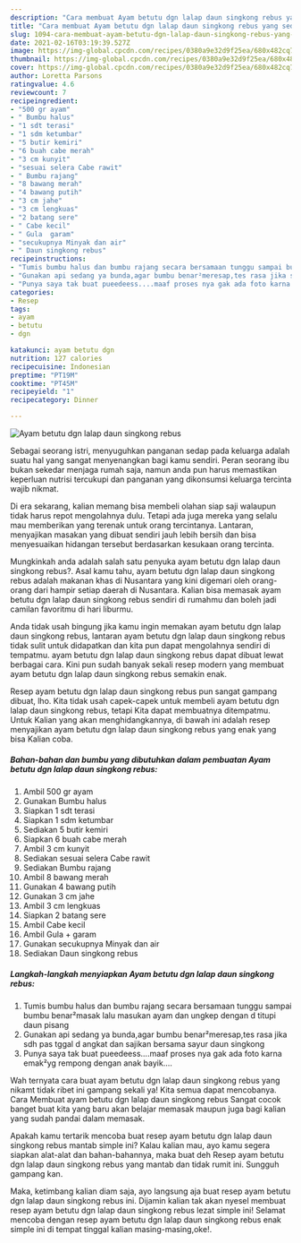```yaml
---
description: "Cara membuat Ayam betutu dgn lalap daun singkong rebus yang sedap dan Mudah Dibuat"
title: "Cara membuat Ayam betutu dgn lalap daun singkong rebus yang sedap dan Mudah Dibuat"
slug: 1094-cara-membuat-ayam-betutu-dgn-lalap-daun-singkong-rebus-yang-sedap-dan-mudah-dibuat
date: 2021-02-16T03:19:39.527Z
image: https://img-global.cpcdn.com/recipes/0380a9e32d9f25ea/680x482cq70/ayam-betutu-dgn-lalap-daun-singkong-rebus-foto-resep-utama.jpg
thumbnail: https://img-global.cpcdn.com/recipes/0380a9e32d9f25ea/680x482cq70/ayam-betutu-dgn-lalap-daun-singkong-rebus-foto-resep-utama.jpg
cover: https://img-global.cpcdn.com/recipes/0380a9e32d9f25ea/680x482cq70/ayam-betutu-dgn-lalap-daun-singkong-rebus-foto-resep-utama.jpg
author: Loretta Parsons
ratingvalue: 4.6
reviewcount: 7
recipeingredient:
- "500 gr ayam"
- " Bumbu halus"
- "1 sdt terasi"
- "1 sdm ketumbar"
- "5 butir kemiri"
- "6 buah cabe merah"
- "3 cm kunyit"
- "sesuai selera Cabe rawit"
- " Bumbu rajang"
- "8 bawang merah"
- "4 bawang putih"
- "3 cm jahe"
- "3 cm lengkuas"
- "2 batang sere"
- " Cabe kecil"
- " Gula  garam"
- "secukupnya Minyak dan air"
- " Daun singkong rebus"
recipeinstructions:
- "Tumis bumbu halus dan bumbu rajang secara bersamaan tunggu sampai bumbu benar²masak lalu masukan ayam dan ungkep dengan d titupi daun pisang"
- "Gunakan api sedang ya bunda,agar bumbu benar²meresap,tes rasa jika sdh pas tggal d angkat dan sajikan bersama sayur daun singkong"
- "Punya saya tak buat pueedeess....maaf proses nya gak ada foto karna emak²yg rempong dengan anak bayik...."
categories:
- Resep
tags:
- ayam
- betutu
- dgn

katakunci: ayam betutu dgn 
nutrition: 127 calories
recipecuisine: Indonesian
preptime: "PT19M"
cooktime: "PT45M"
recipeyield: "1"
recipecategory: Dinner

---
```



![Ayam betutu dgn lalap daun singkong rebus](https://img-global.cpcdn.com/recipes/0380a9e32d9f25ea/680x482cq70/ayam-betutu-dgn-lalap-daun-singkong-rebus-foto-resep-utama.jpg)

Sebagai seorang istri, menyuguhkan panganan sedap pada keluarga adalah suatu hal yang sangat menyenangkan bagi kamu sendiri. Peran seorang ibu bukan sekedar menjaga rumah saja, namun anda pun harus memastikan keperluan nutrisi tercukupi dan panganan yang dikonsumsi keluarga tercinta wajib nikmat.

Di era  sekarang, kalian memang bisa membeli olahan siap saji walaupun tidak harus repot mengolahnya dulu. Tetapi ada juga mereka yang selalu mau memberikan yang terenak untuk orang tercintanya. Lantaran, menyajikan masakan yang dibuat sendiri jauh lebih bersih dan bisa menyesuaikan hidangan tersebut berdasarkan kesukaan orang tercinta. 



Mungkinkah anda adalah salah satu penyuka ayam betutu dgn lalap daun singkong rebus?. Asal kamu tahu, ayam betutu dgn lalap daun singkong rebus adalah makanan khas di Nusantara yang kini digemari oleh orang-orang dari hampir setiap daerah di Nusantara. Kalian bisa memasak ayam betutu dgn lalap daun singkong rebus sendiri di rumahmu dan boleh jadi camilan favoritmu di hari liburmu.

Anda tidak usah bingung jika kamu ingin memakan ayam betutu dgn lalap daun singkong rebus, lantaran ayam betutu dgn lalap daun singkong rebus tidak sulit untuk didapatkan dan kita pun dapat mengolahnya sendiri di tempatmu. ayam betutu dgn lalap daun singkong rebus dapat dibuat lewat berbagai cara. Kini pun sudah banyak sekali resep modern yang membuat ayam betutu dgn lalap daun singkong rebus semakin enak.

Resep ayam betutu dgn lalap daun singkong rebus pun sangat gampang dibuat, lho. Kita tidak usah capek-capek untuk membeli ayam betutu dgn lalap daun singkong rebus, tetapi Kita dapat membuatnya ditempatmu. Untuk Kalian yang akan menghidangkannya, di bawah ini adalah resep menyajikan ayam betutu dgn lalap daun singkong rebus yang enak yang bisa Kalian coba.

<!--inarticleads1-->

##### Bahan-bahan dan bumbu yang dibutuhkan dalam pembuatan Ayam betutu dgn lalap daun singkong rebus:

1. Ambil 500 gr ayam
1. Gunakan  Bumbu halus
1. Siapkan 1 sdt terasi
1. Siapkan 1 sdm ketumbar
1. Sediakan 5 butir kemiri
1. Siapkan 6 buah cabe merah
1. Ambil 3 cm kunyit
1. Sediakan sesuai selera Cabe rawit
1. Sediakan  Bumbu rajang
1. Ambil 8 bawang merah
1. Gunakan 4 bawang putih
1. Gunakan 3 cm jahe
1. Ambil 3 cm lengkuas
1. Siapkan 2 batang sere
1. Ambil  Cabe kecil
1. Ambil  Gula + garam
1. Gunakan secukupnya Minyak dan air
1. Sediakan  Daun singkong rebus




<!--inarticleads2-->

##### Langkah-langkah menyiapkan Ayam betutu dgn lalap daun singkong rebus:

1. Tumis bumbu halus dan bumbu rajang secara bersamaan tunggu sampai bumbu benar²masak lalu masukan ayam dan ungkep dengan d titupi daun pisang
1. Gunakan api sedang ya bunda,agar bumbu benar²meresap,tes rasa jika sdh pas tggal d angkat dan sajikan bersama sayur daun singkong
1. Punya saya tak buat pueedeess....maaf proses nya gak ada foto karna emak²yg rempong dengan anak bayik....




Wah ternyata cara buat ayam betutu dgn lalap daun singkong rebus yang nikamt tidak ribet ini gampang sekali ya! Kita semua dapat mencobanya. Cara Membuat ayam betutu dgn lalap daun singkong rebus Sangat cocok banget buat kita yang baru akan belajar memasak maupun juga bagi kalian yang sudah pandai dalam memasak.

Apakah kamu tertarik mencoba buat resep ayam betutu dgn lalap daun singkong rebus mantab simple ini? Kalau kalian mau, ayo kamu segera siapkan alat-alat dan bahan-bahannya, maka buat deh Resep ayam betutu dgn lalap daun singkong rebus yang mantab dan tidak rumit ini. Sungguh gampang kan. 

Maka, ketimbang kalian diam saja, ayo langsung aja buat resep ayam betutu dgn lalap daun singkong rebus ini. Dijamin kalian tak akan nyesel membuat resep ayam betutu dgn lalap daun singkong rebus lezat simple ini! Selamat mencoba dengan resep ayam betutu dgn lalap daun singkong rebus enak simple ini di tempat tinggal kalian masing-masing,oke!.

